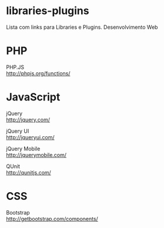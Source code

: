 libraries-plugins
=================

Lista com links para Libraries e Plugins. Desenvolvimento Web

PHP
=============
PHP.JS <br>
http://phpjs.org/functions/

JavaScript
=============

jQuery <br>
http://jquery.com/

jQuery UI <br>
http://jqueryui.com/

jQuery Mobile <br>
http://jquerymobile.com/

QUnit <br>
http://qunitjs.com/

CSS
======
Bootstrap <br>
http://getbootstrap.com/components/

